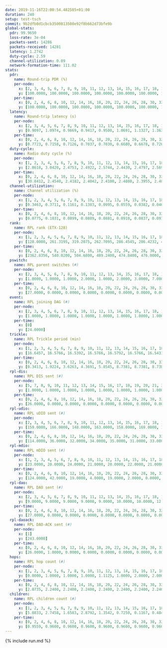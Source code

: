 ```yaml
---
date: 2019-11-16T22:00:54.482585+01:00
duration: 240
setup: test-tsch
commit: 9b2dfb0d1cbcb3500813508e92f8b662d73bfe9b
global-stats:
  pdr: 99.9650
  loss-rate: 3e-04
  packets-sent: 14286
  packets-received: 14281
  latency: 1.2742
  duty-cycle: 2.59
  channel-utilization: 0.09
  network-formation-time: 111.02
stats:
  pdr:
    name: Round-trip PDR (%)
    per-node:
      x: [2, 3, 4, 5, 6, 7, 8, 9, 10, 11, 12, 13, 14, 15, 16, 17, 18, 19, 20, 21, 22, 23, 24, 25]
      y: [100.0000, 100.0000, 100.0000, 100.0000, 100.0000, 100.0000, 100.0000, 99.6516, 100.0000, 100.0000, 99.8185, 100.0000, 100.0000, 100.0000, 100.0000, 100.0000, 99.8255, 100.0000, 100.0000, 100.0000, 99.8374, 100.0000, 100.0000, 100.0000]
    per-time:
      x: [0, 2, 4, 6, 8, 10, 12, 14, 16, 18, 20, 22, 24, 26, 28, 30, 32, 34, 36, 38, 40, 42, 44, 46, 48, 50, 52, 54, 56, 58, 60, 62, 64, 66, 68, 70, 72, 74, 76, 78, 80, 82, 84, 86, 88, 90, 92, 94, 96, 98, 100, 102, 104, 106, 108, 110, 112, 114, 116, 118, 120, 122, 124, 126, 128, 130, 132, 134, 136, 138, 140, 142, 144, 146, 148, 150, 152, 154, 156, 158, 160, 162, 164, 166, 168, 170, 172, 174, 176, 178, 180, 182, 184, 186, 188, 190, 192, 194, 196, 198, 200, 202, 204, 206, 208, 210, 212, 214, 216, 218, 220, 222, 224, 226, 228, 230, 232, 234, 236, 238]
      y: [100.0000, 100.0000, 100.0000, 100.0000, 100.0000, 100.0000, 100.0000, 99.1667, 100.0000, 100.0000, 100.0000, 100.0000, 100.0000, 100.0000, 100.0000, 100.0000, 100.0000, 100.0000, 100.0000, 100.0000, 100.0000, 100.0000, 100.0000, 100.0000, 100.0000, 100.0000, 100.0000, 100.0000, 100.0000, 100.0000, 100.0000, 100.0000, 100.0000, 100.0000, 100.0000, 100.0000, 100.0000, 100.0000, 100.0000, 100.0000, 100.0000, 100.0000, 100.0000, 100.0000, 100.0000, 100.0000, 100.0000, 100.0000, 100.0000, 100.0000, 100.0000, 100.0000, 100.0000, 100.0000, 100.0000, 99.1667, 100.0000, 100.0000, 100.0000, 100.0000, 100.0000, 100.0000, 100.0000, 100.0000, 100.0000, 100.0000, 99.1667, 100.0000, 100.0000, 100.0000, 100.0000, 100.0000, 100.0000, 100.0000, 100.0000, 100.0000, 100.0000, 100.0000, 100.0000, 100.0000, 100.0000, 100.0000, 100.0000, 100.0000, 100.0000, 100.0000, 100.0000, 100.0000, 100.0000, 100.0000, 100.0000, 100.0000, 100.0000, 100.0000, 99.1667, 100.0000, 100.0000, 100.0000, 100.0000, 100.0000, 100.0000, 100.0000, 100.0000, 100.0000, 100.0000, 100.0000, 100.0000, 100.0000, 100.0000, 100.0000, 100.0000, 100.0000, 99.1667, 100.0000, 100.0000, 100.0000, 100.0000, 100.0000, 100.0000, 100.0000]
  latency:
    name: Round-trip latency (s)
    per-node:
      x: [2, 3, 4, 5, 6, 7, 8, 9, 10, 11, 12, 13, 14, 15, 16, 17, 18, 19, 20, 21, 22, 23, 24, 25]
      y: [0.9097, 1.0974, 0.9669, 0.9417, 0.9500, 1.0691, 1.1327, 1.3637, 1.1008, 1.1929, 1.1929, 1.1629, 1.2853, 1.2997, 1.1336, 1.4279, 1.5516, 1.3375, 1.2631, 1.5441, 1.5241, 1.6221, 1.6688, 1.8031]
    per-time:
      x: [0, 2, 4, 6, 8, 10, 12, 14, 16, 18, 20, 22, 24, 26, 28, 30, 32, 34, 36, 38, 40, 42, 44, 46, 48, 50, 52, 54, 56, 58, 60, 62, 64, 66, 68, 70, 72, 74, 76, 78, 80, 82, 84, 86, 88, 90, 92, 94, 96, 98, 100, 102, 104, 106, 108, 110, 112, 114, 116, 118, 120, 122, 124, 126, 128, 130, 132, 134, 136, 138, 140, 142, 144, 146, 148, 150, 152, 154, 156, 158, 160, 162, 164, 166, 168, 170, 172, 174, 176, 178, 180, 182, 184, 186, 188, 190, 192, 194, 196, 198, 200, 202, 204, 206, 208, 210, 212, 214, 216, 218, 220, 222, 224, 226, 228, 230, 232, 234, 236, 238]
      y: [0.7723, 0.7158, 0.7126, 0.7037, 0.7030, 0.6680, 0.6678, 0.7263, 0.6905, 0.7206, 0.7263, 0.6789, 0.7496, 0.7761, 0.7214, 0.6589, 0.6783, 0.7792, 0.7863, 0.7862, 0.5938, 0.6920, 0.8325, 0.8320, 0.7763, 0.7521, 0.7185, 0.7058, 0.7706, 0.8659, 0.8346, 0.7682, 0.7996, 0.7330, 0.7388, 1.0065, 0.9544, 0.8703, 0.7871, 0.7904, 0.8724, 1.3686, 1.2928, 1.0110, 0.9800, 0.8999, 0.7508, 1.3511, 1.6275, 1.4600, 1.2225, 1.0272, 0.9961, 1.4024, 1.5982, 1.6251, 1.5856, 1.5466, 1.3078, 1.4222, 1.5980, 1.5594, 1.6148, 1.5611, 1.5683, 1.6253, 1.6293, 1.6317, 1.6136, 1.6648, 1.6595, 1.6246, 1.5836, 1.6293, 1.6642, 1.6263, 1.6793, 1.5969, 1.6680, 1.6245, 1.6037, 1.6480, 1.5941, 1.5960, 1.6014, 1.6045, 1.6060, 1.6678, 1.5700, 1.5884, 1.6657, 1.6148, 1.6786, 1.6374, 1.5904, 1.6444, 1.6661, 1.6015, 1.6554, 1.6511, 1.6430, 1.6336, 1.6065, 1.6973, 1.6080, 1.6591, 1.6507, 1.6004, 1.6465, 1.5835, 1.6611, 1.6171, 1.6688, 1.6135, 1.6273, 1.6466, 1.6054, 1.6963, 1.6720, 1.3710]
  duty-cycle:
    name: Radio duty cycle (%)
    per-node:
      x: [1, 2, 3, 4, 5, 6, 7, 8, 9, 10, 11, 12, 13, 14, 15, 16, 17, 18, 19, 20, 21, 22, 23, 24, 25]
      y: [2.8618, 3.0420, 2.4753, 2.4922, 2.5744, 2.4430, 2.4797, 2.5697, 2.5218, 2.4874, 2.4830, 2.3858, 2.5738, 2.6185, 2.4860, 3.0035, 2.4669, 2.5601, 2.6626, 2.7198, 2.7539, 2.4745, 2.9164, 2.7286, 2.8403]
    per-time:
      x: [0, 2, 4, 6, 8, 10, 12, 14, 16, 18, 20, 22, 24, 26, 28, 30, 32, 34, 36, 38, 40, 42, 44, 46, 48, 50, 52, 54, 56, 58, 60, 62, 64, 66, 68, 70, 72, 74, 76, 78, 80, 82, 84, 86, 88, 90, 92, 94, 96, 98, 100, 102, 104, 106, 108, 110, 112, 114, 116, 118, 120, 122, 124, 126, 128, 130, 132, 134, 136, 138, 140, 142, 144, 146, 148, 150, 152, 154, 156, 158, 160, 162, 164, 166, 168, 170, 172, 174, 176, 178, 180, 182, 184, 186, 188, 190, 192, 194, 196, 198, 200, 202, 204, 206, 208, 210, 212, 214, 216, 218, 220, 222, 224, 226, 228, 230, 232, 234, 236, 238]
      y: [30.8412, 2.4540, 2.4182, 2.4042, 2.4100, 2.4080, 2.3955, 2.4029, 2.4117, 2.3991, 2.3934, 2.4090, 2.3928, 2.4127, 2.4389, 2.4177, 2.3915, 2.4063, 2.3858, 2.3853, 2.4011, 2.3684, 2.4062, 2.3971, 2.4129, 2.3820, 2.3881, 2.3761, 2.4007, 2.4072, 2.3892, 2.4033, 2.4111, 2.3973, 2.3849, 2.3777, 2.3883, 2.3926, 2.4903, 2.3561, 2.4460, 2.3619, 2.3955, 2.4225, 2.4113, 2.4067, 2.4026, 2.3940, 2.4022, 2.3969, 2.4008, 2.3991, 2.4038, 2.4080, 2.3920, 2.4020, 2.4000, 2.4055, 2.4038, 2.4080, 2.3894, 2.3803, 2.3817, 2.3900, 2.3949, 2.3802, 2.3938, 2.4025, 2.3940, 2.3933, 2.4066, 2.4005, 2.3867, 2.3825, 2.3981, 2.4019, 2.3985, 2.4103, 2.3968, 2.4012, 2.3783, 2.3882, 2.3984, 2.3907, 2.3900, 2.3983, 2.3983, 2.4005, 2.3908, 2.3839, 2.3817, 2.4023, 2.3910, 2.4131, 2.3837, 2.3986, 2.3906, 2.3871, 2.3943, 2.4008, 2.4012, 2.3993, 2.4070, 2.4020, 2.3936, 2.4211, 2.4039, 2.3839, 2.3915, 2.4069, 2.4096, 2.4030, 2.4048, 2.3973, 2.3951, 2.3891, 2.4063, 2.3957, 2.4123, 2.3878]
  channel-utilization:
    name: Channel utilization (%)
    per-node:
      x: [1, 2, 3, 4, 5, 6, 7, 8, 9, 10, 11, 12, 13, 14, 15, 16, 17, 18, 19, 20, 21, 22, 23, 24, 25]
      y: [0.3463, 0.3711, 0.1161, 0.1383, 0.0995, 0.0559, 0.0382, 0.0465, 0.0370, 0.0440, 0.0362, 0.0405, 0.0589, 0.0301, 0.0500, 0.2722, 0.0526, 0.0434, 0.0357, 0.0759, 0.0428, 0.0945, 0.0323, 0.0311, 0.0328]
    per-time:
      x: [0, 2, 4, 6, 8, 10, 12, 14, 16, 18, 20, 22, 24, 26, 28, 30, 32, 34, 36, 38, 40, 42, 44, 46, 48, 50, 52, 54, 56, 58, 60, 62, 64, 66, 68, 70, 72, 74, 76, 78, 80, 82, 84, 86, 88, 90, 92, 94, 96, 98, 100, 102, 104, 106, 108, 110, 112, 114, 116, 118, 120, 122, 124, 126, 128, 130, 132, 134, 136, 138, 140, 142, 144, 146, 148, 150, 152, 154, 156, 158, 160, 162, 164, 166, 168, 170, 172, 174, 176, 178, 180, 182, 184, 186, 188, 190, 192, 194, 196, 198, 200, 202, 204, 206, 208, 210, 212, 214, 216, 218, 220, 222, 224, 226, 228, 230, 232, 234, 236, 238]
      y: [0.0775, 0.1031, 0.0899, 0.0889, 0.0881, 0.0918, 0.0837, 0.0913, 0.0894, 0.0872, 0.0903, 0.0899, 0.0866, 0.0945, 0.1075, 0.0870, 0.0915, 0.0866, 0.0825, 0.0856, 0.0874, 0.0771, 0.0861, 0.0949, 0.0895, 0.0834, 0.0835, 0.0794, 0.0917, 0.0930, 0.0872, 0.0894, 0.0906, 0.0868, 0.0811, 0.0842, 0.0833, 0.0857, 0.1369, 0.0639, 0.0994, 0.0652, 0.0885, 0.1046, 0.0849, 0.0912, 0.0908, 0.0835, 0.0945, 0.0820, 0.0808, 0.0864, 0.0889, 0.0942, 0.0834, 0.0851, 0.0875, 0.0904, 0.0900, 0.0925, 0.0832, 0.0736, 0.0868, 0.0804, 0.0849, 0.0765, 0.0861, 0.0878, 0.0861, 0.0842, 0.0942, 0.0897, 0.0826, 0.0825, 0.0911, 0.0878, 0.0865, 0.0959, 0.0871, 0.0884, 0.0779, 0.0862, 0.0853, 0.0885, 0.0828, 0.0900, 0.0869, 0.0867, 0.0891, 0.0827, 0.0800, 0.0928, 0.0828, 0.0926, 0.0795, 0.0903, 0.0858, 0.0850, 0.0888, 0.0913, 0.0868, 0.0877, 0.0903, 0.0887, 0.0856, 0.0972, 0.0909, 0.0841, 0.0873, 0.0908, 0.0858, 0.0888, 0.0904, 0.0878, 0.0873, 0.0878, 0.0876, 0.0854, 0.0963, 0.0811]
  rank:
    name: RPL rank (ETX-128)
    per-node:
      x: [1, 2, 3, 4, 5, 6, 7, 8, 9, 10, 11, 12, 13, 14, 15, 16, 17, 18, 19, 20, 21, 22, 23, 24, 25]
      y: [128.0000, 261.3195, 319.2075, 262.7095, 286.4545, 286.4232, 403.8471, 424.6255, 525.5992, 414.8807, 427.3471, 424.1762, 434.8884, 559.8525, 479.7397, 448.7012, 480.0165, 593.2846, 836.0494, 589.4344, 598.1286, 608.9528, 704.4758, 707.5282, 718.2996]
    per-time:
      x: [0, 2, 4, 6, 8, 10, 12, 14, 16, 18, 20, 22, 24, 26, 28, 30, 32, 34, 36, 38, 40, 42, 44, 46, 48, 50, 52, 54, 56, 58, 60, 62, 64, 66, 68, 70, 72, 74, 76, 78, 80, 82, 84, 86, 88, 90, 92, 94, 96, 98, 100, 102, 104, 106, 108, 110, 112, 114, 116, 118, 120, 122, 124, 126, 128, 130, 132, 134, 136, 138, 140, 142, 144, 146, 148, 150, 152, 154, 156, 158, 160, 162, 164, 166, 168, 170, 172, 174, 176, 178, 180, 182, 184, 186, 188, 190, 192, 194, 196, 198, 200, 202, 204, 206, 208, 210, 212, 214, 216, 218, 220, 222, 224, 226, 228, 230, 232, 234, 236, 238]
      y: [2362.8356, 540.0200, 504.6800, 489.2400, 474.8400, 476.0000, 472.5600, 474.1000, 476.5400, 468.9600, 467.7400, 474.4400, 482.0400, 484.0392, 491.3200, 491.2200, 485.9811, 465.7451, 457.9600, 464.6275, 464.7059, 453.3400, 457.0600, 464.2941, 463.6800, 459.7800, 464.3800, 461.4200, 465.6863, 468.8600, 463.2000, 450.3400, 453.6400, 454.2400, 452.3600, 448.1000, 448.5400, 453.8800, 543.2316, 551.3550, 567.7450, 552.9542, 470.8400, 474.3333, 465.7800, 465.9216, 464.1200, 465.2200, 466.1569, 461.1400, 468.5000, 474.7200, 472.1000, 472.6275, 470.5400, 471.0196, 473.9804, 466.3000, 470.7500, 469.1200, 464.9600, 462.4800, 463.5000, 471.4808, 459.4118, 452.6400, 451.7400, 454.3077, 451.6000, 448.4200, 453.0392, 452.8400, 449.1200, 446.8200, 451.8824, 450.0000, 453.0200, 453.5400, 458.4706, 451.7400, 453.8400, 450.0000, 446.6800, 458.1154, 447.7600, 455.4000, 460.6471, 460.6400, 462.8077, 461.4600, 465.4314, 474.7547, 462.5577, 455.4400, 455.9200, 466.0400, 473.4600, 478.2200, 480.0769, 469.0600, 468.6538, 466.5294, 465.8200, 469.2600, 468.8000, 473.6863, 464.7647, 460.7115, 460.4800, 458.9600, 456.2200, 460.8800, 458.2800, 468.3400, 477.8800, 473.9200, 475.9800, 473.6400, 494.0364, 458.8800]
  pswitch:
    name: RPL parent switches (#)
    per-node:
      x: [2, 3, 4, 5, 6, 7, 8, 9, 10, 11, 12, 13, 14, 15, 16, 17, 18, 19, 20, 21, 22, 23, 24, 25]
      y: [1.0000, 1.0000, 1.0000, 2.0000, 1.0000, 2.0000, 3.0000, 7.0000, 3.0000, 2.0000, 4.0000, 2.0000, 4.0000, 2.0000, 1.0000, 3.0000, 6.0000, 3.0000, 4.0000, 2.0000, 2.0000, 9.0000, 9.0000, 8.0000]
    per-time:
      x: [0, 2, 4, 6, 8, 10, 12, 14, 16, 18, 20, 22, 24, 26, 28, 30, 32, 34, 36, 38, 40, 42, 44, 46, 48, 50, 52, 54, 56, 58, 60, 62, 64, 66, 68, 70, 72, 74, 76, 78, 80, 82, 84, 86, 88, 90, 92, 94, 96, 98, 100, 102, 104, 106, 108, 110, 112, 114, 116, 118, 120, 122, 124, 126, 128, 130, 132, 134, 136, 138, 140, 142, 144, 146, 148, 150, 152, 154, 156, 158, 160, 162, 164, 166, 168, 170, 172, 174, 176, 178, 180, 182, 184, 186, 188, 190, 192, 194, 196, 198, 200, 202, 204, 206, 208, 210, 212, 214, 216, 218, 220, 222, 224, 226, 228, 230, 232, 234, 236]
      y: [27.0000, 0.0000, 0.0000, 0.0000, 0.0000, 0.0000, 0.0000, 0.0000, 0.0000, 0.0000, 0.0000, 0.0000, 0.0000, 1.0000, 0.0000, 0.0000, 3.0000, 1.0000, 0.0000, 1.0000, 1.0000, 0.0000, 0.0000, 1.0000, 0.0000, 0.0000, 0.0000, 0.0000, 1.0000, 0.0000, 0.0000, 0.0000, 0.0000, 0.0000, 0.0000, 0.0000, 0.0000, 0.0000, 0.0000, 0.0000, 0.0000, 3.0000, 0.0000, 1.0000, 0.0000, 1.0000, 0.0000, 0.0000, 1.0000, 0.0000, 0.0000, 0.0000, 0.0000, 1.0000, 0.0000, 1.0000, 1.0000, 0.0000, 2.0000, 0.0000, 0.0000, 0.0000, 0.0000, 2.0000, 1.0000, 0.0000, 0.0000, 2.0000, 0.0000, 0.0000, 1.0000, 0.0000, 0.0000, 0.0000, 1.0000, 0.0000, 0.0000, 0.0000, 1.0000, 0.0000, 0.0000, 2.0000, 0.0000, 2.0000, 0.0000, 0.0000, 1.0000, 0.0000, 2.0000, 0.0000, 1.0000, 3.0000, 2.0000, 0.0000, 0.0000, 0.0000, 0.0000, 0.0000, 2.0000, 0.0000, 2.0000, 1.0000, 0.0000, 0.0000, 0.0000, 1.0000, 1.0000, 2.0000, 0.0000, 0.0000, 0.0000, 0.0000, 0.0000, 0.0000, 0.0000, 0.0000, 0.0000, 0.0000, 5.0000]
  event:
    name: RPL joining DAG (#)
    per-node:
      x: [2, 3, 4, 5, 6, 7, 8, 9, 10, 11, 12, 13, 14, 15, 16, 17, 18, 19, 20, 21, 22, 23, 24, 25]
      y: [1.0000, 1.0000, 1.0000, 1.0000, 1.0000, 1.0000, 1.0000, 1.0000, 1.0000, 1.0000, 1.0000, 1.0000, 1.0000, 1.0000, 1.0000, 1.0000, 1.0000, 1.0000, 1.0000, 1.0000, 1.0000, 1.0000, 1.0000, 1.0000]
    per-time:
      x: [0]
      y: [24.0000]
  trickle:
    name: RPL Trickle period (min)
    per-node:
      x: [1, 2, 3, 4, 5, 6, 7, 8, 9, 10, 11, 12, 13, 14, 15, 16, 17, 18, 19, 20, 21, 22, 23, 24, 25]
      y: [16.6457, 16.5766, 16.5392, 16.5766, 16.5792, 16.5766, 16.5431, 16.5374, 16.5531, 16.5380, 16.5431, 16.4797, 16.5341, 16.5340, 16.5273, 16.5228, 16.5312, 16.4190, 16.4042, 16.4794, 16.5392, 17.3363, 16.5569, 16.5657, 16.5620]
    per-time:
      x: [0, 2, 4, 6, 8, 10, 12, 14, 16, 18, 20, 22, 24, 26, 28, 30, 32, 34, 36, 38, 40, 42, 44, 46, 48, 50, 52, 54, 56, 58, 60, 62, 64, 66, 68, 70, 72, 74, 76, 78, 80, 82, 84, 86, 88, 90, 92, 94, 96, 98, 100, 102, 104, 106, 108, 110, 112, 114, 116, 118, 120, 122, 124, 126, 128, 130, 132, 134, 136, 138, 140, 142, 144, 146, 148, 150, 152, 154, 156, 158, 160, 162, 164, 166, 168, 170, 172, 174, 176, 178, 180, 182, 184, 186, 188, 190, 192, 194, 196, 198, 200, 202, 204, 206, 208, 210, 212, 214, 216, 218, 220, 222, 224, 226, 228, 230, 232, 234, 236, 238]
      y: [0.3413, 1.9224, 3.6263, 4.3691, 5.8545, 8.7381, 8.7381, 8.7381, 9.6119, 16.0782, 17.4763, 17.4763, 17.4763, 17.4763, 17.4763, 17.4763, 17.4763, 17.4763, 17.4763, 17.4763, 17.4763, 17.4763, 17.4763, 17.4763, 17.4763, 17.4763, 17.4763, 17.4763, 17.4763, 17.4763, 17.4763, 17.4763, 17.4763, 17.4763, 17.4763, 17.4763, 17.4763, 17.4763, 17.4763, 17.4763, 17.4763, 17.4763, 17.4763, 17.4763, 17.4763, 17.4763, 17.4763, 17.4763, 17.4763, 17.4763, 17.4763, 17.4763, 17.4763, 17.4763, 17.4763, 17.4763, 17.4763, 17.4763, 17.4763, 17.4763, 17.4763, 17.4763, 17.4763, 17.4763, 17.4763, 17.4763, 17.4763, 17.4763, 17.4763, 17.4763, 17.4763, 17.4763, 17.4763, 17.4763, 17.4763, 17.4763, 17.4763, 17.4763, 17.4763, 17.4763, 17.4763, 17.4763, 17.4763, 17.4763, 17.4763, 17.4763, 17.4763, 17.4763, 17.4763, 17.4763, 17.4763, 17.4763, 17.4763, 17.4763, 17.4763, 17.4763, 17.4763, 17.4763, 17.4763, 17.4763, 17.4763, 17.4763, 17.4763, 17.4763, 17.4763, 17.4763, 17.4763, 17.4763, 17.4763, 17.4763, 17.4763, 17.4763, 17.4763, 17.4763, 17.4763, 17.4763, 17.4763, 17.4763, 17.4763, 17.4763]
  rpl-dis:
    name: RPL DIS sent (#)
    per-node:
      x: [5, 7, 8, 9, 10, 11, 12, 13, 14, 15, 16, 17, 18, 19, 20, 21, 22, 23, 24, 25]
      y: [1.0000, 1.0000, 1.0000, 1.0000, 1.0000, 1.0000, 1.0000, 1.0000, 1.0000, 1.0000, 1.0000, 1.0000, 1.0000, 1.0000, 1.0000, 2.0000, 5.0000, 4.0000, 2.0000, 2.0000]
    per-time:
      x: [0, 2, 4, 6, 8, 10, 12, 14, 16, 18, 20, 22, 24, 26, 28, 30, 32, 34, 36, 38, 40, 42, 44, 46, 48, 50, 52, 54, 56, 58, 60, 62, 64, 66, 68, 70, 72, 74, 76, 78, 80, 82]
      y: [26.0000, 0.0000, 0.0000, 0.0000, 0.0000, 0.0000, 0.0000, 0.0000, 0.0000, 0.0000, 0.0000, 0.0000, 0.0000, 0.0000, 0.0000, 0.0000, 0.0000, 0.0000, 0.0000, 0.0000, 0.0000, 0.0000, 0.0000, 0.0000, 0.0000, 0.0000, 0.0000, 0.0000, 0.0000, 0.0000, 0.0000, 0.0000, 0.0000, 0.0000, 0.0000, 0.0000, 0.0000, 0.0000, 0.0000, 0.0000, 4.0000, 0.0000]
  rpl-udio:
    name: RPL uDIO sent (#)
    per-node:
      x: [2, 3, 4, 5, 6, 7, 8, 9, 10, 11, 12, 13, 14, 15, 16, 17, 18, 19, 20, 21, 22, 23, 24, 25]
      y: [159.0000, 166.0000, 148.0000, 163.0000, 158.0000, 169.0000, 159.0000, 167.0000, 166.0000, 165.0000, 163.0000, 170.0000, 167.0000, 168.0000, 159.0000, 167.0000, 168.0000, 167.0000, 168.0000, 168.0000, 177.0000, 164.0000, 164.0000, 169.0000]
    per-time:
      x: [0, 2, 4, 6, 8, 10, 12, 14, 16, 18, 20, 22, 24, 26, 28, 30, 32, 34, 36, 38, 40, 42, 44, 46, 48, 50, 52, 54, 56, 58, 60, 62, 64, 66, 68, 70, 72, 74, 76, 78, 80, 82, 84, 86, 88, 90, 92, 94, 96, 98, 100, 102, 104, 106, 108, 110, 112, 114, 116, 118, 120, 122, 124, 126, 128, 130, 132, 134, 136, 138, 140, 142, 144, 146, 148, 150, 152, 154, 156, 158, 160, 162, 164, 166, 168, 170, 172, 174, 176, 178, 180, 182, 184, 186, 188, 190, 192, 194, 196, 198, 200, 202, 204, 206, 208, 210, 212, 214, 216, 218, 220, 222, 224, 226, 228, 230, 232, 234, 236, 238, 240]
      y: [114.0000, 36.0000, 32.0000, 34.0000, 35.0000, 31.0000, 33.0000, 36.0000, 32.0000, 29.0000, 37.0000, 30.0000, 34.0000, 32.0000, 31.0000, 29.0000, 34.0000, 30.0000, 31.0000, 32.0000, 34.0000, 33.0000, 28.0000, 32.0000, 35.0000, 31.0000, 37.0000, 28.0000, 32.0000, 36.0000, 30.0000, 33.0000, 30.0000, 31.0000, 31.0000, 29.0000, 33.0000, 31.0000, 44.0000, 42.0000, 38.0000, 36.0000, 29.0000, 30.0000, 34.0000, 35.0000, 31.0000, 38.0000, 29.0000, 33.0000, 36.0000, 28.0000, 29.0000, 34.0000, 32.0000, 33.0000, 32.0000, 31.0000, 33.0000, 29.0000, 32.0000, 33.0000, 33.0000, 32.0000, 32.0000, 29.0000, 29.0000, 34.0000, 34.0000, 28.0000, 33.0000, 32.0000, 34.0000, 28.0000, 32.0000, 33.0000, 32.0000, 27.0000, 36.0000, 30.0000, 32.0000, 31.0000, 31.0000, 29.0000, 32.0000, 31.0000, 33.0000, 35.0000, 28.0000, 31.0000, 32.0000, 31.0000, 34.0000, 28.0000, 34.0000, 31.0000, 32.0000, 29.0000, 35.0000, 36.0000, 32.0000, 34.0000, 36.0000, 29.0000, 31.0000, 38.0000, 34.0000, 30.0000, 33.0000, 33.0000, 32.0000, 29.0000, 30.0000, 31.0000, 38.0000, 33.0000, 36.0000, 28.0000, 34.0000, 27.0000, 1.0000]
  rpl-mdio:
    name: RPL mDIO sent (#)
    per-node:
      x: [1, 2, 3, 4, 5, 6, 7, 8, 9, 10, 11, 12, 13, 14, 15, 16, 17, 18, 19, 20, 21, 22, 23, 24, 25]
      y: [23.0000, 20.0000, 24.0000, 21.0000, 20.0000, 22.0000, 21.0000, 21.0000, 20.0000, 20.0000, 20.0000, 21.0000, 20.0000, 21.0000, 24.0000, 22.0000, 23.0000, 25.0000, 23.0000, 25.0000, 21.0000, 23.0000, 20.0000, 22.0000, 22.0000]
    per-time:
      x: [0, 2, 4, 6, 8, 10, 12, 14, 16, 18, 20, 22, 24, 26, 28, 30, 32, 34, 36, 38, 40, 42, 44, 46, 48, 50, 52, 54, 56, 58, 60, 62, 64, 66, 68, 70, 72, 74, 76, 78, 80, 82, 84, 86, 88, 90, 92, 94, 96, 98, 100, 102, 104, 106, 108, 110, 112, 114, 116, 118, 120, 122, 124, 126, 128, 130, 132, 134, 136, 138, 140, 142, 144, 146, 148, 150, 152, 154, 156, 158, 160, 162, 164, 166, 168, 170, 172, 174, 176, 178, 180, 182, 184, 186, 188, 190, 192, 194, 196, 198, 200, 202, 204, 206, 208, 210, 212, 214, 216, 218, 220, 222, 224, 226, 228, 230, 232, 234, 236, 238, 240]
      y: [124.0000, 42.0000, 19.0000, 4.0000, 19.0000, 2.0000, 0.0000, 7.0000, 14.0000, 4.0000, 0.0000, 0.0000, 0.0000, 3.0000, 4.0000, 9.0000, 5.0000, 4.0000, 0.0000, 0.0000, 0.0000, 0.0000, 6.0000, 4.0000, 5.0000, 7.0000, 3.0000, 0.0000, 0.0000, 0.0000, 2.0000, 6.0000, 5.0000, 7.0000, 4.0000, 1.0000, 0.0000, 0.0000, 1.0000, 4.0000, 4.0000, 5.0000, 1.0000, 9.0000, 1.0000, 0.0000, 0.0000, 1.0000, 1.0000, 7.0000, 10.0000, 4.0000, 2.0000, 0.0000, 0.0000, 0.0000, 0.0000, 6.0000, 7.0000, 7.0000, 3.0000, 2.0000, 0.0000, 0.0000, 0.0000, 0.0000, 7.0000, 6.0000, 4.0000, 7.0000, 1.0000, 0.0000, 0.0000, 1.0000, 1.0000, 7.0000, 7.0000, 5.0000, 4.0000, 0.0000, 0.0000, 0.0000, 1.0000, 5.0000, 2.0000, 7.0000, 7.0000, 3.0000, 0.0000, 0.0000, 0.0000, 0.0000, 6.0000, 7.0000, 5.0000, 4.0000, 3.0000, 0.0000, 0.0000, 0.0000, 4.0000, 4.0000, 6.0000, 7.0000, 3.0000, 1.0000, 0.0000, 0.0000, 0.0000, 3.0000, 10.0000, 5.0000, 4.0000, 3.0000, 0.0000, 0.0000, 0.0000, 1.0000, 2.0000, 6.0000, 0.0000]
  rpl-dao:
    name: RPL DAO sent (#)
    per-node:
      x: [2, 3, 4, 5, 6, 7, 8, 9, 10, 11, 12, 13, 14, 15, 16, 17, 18, 19, 20, 21, 22, 23, 24, 25]
      y: [9.0000, 9.0000, 9.0000, 9.0000, 9.0000, 10.0000, 10.0000, 12.0000, 10.0000, 9.0000, 11.0000, 9.0000, 11.0000, 9.0000, 9.0000, 10.0000, 12.0000, 11.0000, 11.0000, 10.0000, 10.0000, 13.0000, 13.0000, 12.0000]
    per-time:
      x: [0, 2, 4, 6, 8, 10, 12, 14, 16, 18, 20, 22, 24, 26, 28, 30, 32, 34, 36, 38, 40, 42, 44, 46, 48, 50, 52, 54, 56, 58, 60, 62, 64, 66, 68, 70, 72, 74, 76, 78, 80, 82, 84, 86, 88, 90, 92, 94, 96, 98, 100, 102, 104, 106, 108, 110, 112, 114, 116, 118, 120, 122, 124, 126, 128, 130, 132, 134, 136, 138, 140, 142, 144, 146, 148, 150, 152, 154, 156, 158, 160, 162, 164, 166, 168, 170, 172, 174, 176, 178, 180, 182, 184, 186, 188, 190, 192, 194, 196, 198, 200, 202, 204, 206, 208, 210, 212, 214, 216, 218, 220, 222, 224, 226, 228, 230, 232, 234, 236]
      y: [27.0000, 0.0000, 0.0000, 0.0000, 0.0000, 0.0000, 0.0000, 0.0000, 0.0000, 0.0000, 0.0000, 0.0000, 0.0000, 1.0000, 23.0000, 1.0000, 3.0000, 1.0000, 0.0000, 1.0000, 1.0000, 0.0000, 0.0000, 1.0000, 0.0000, 0.0000, 0.0000, 1.0000, 15.0000, 2.0000, 2.0000, 1.0000, 0.0000, 0.0000, 2.0000, 0.0000, 0.0000, 1.0000, 1.0000, 0.0000, 0.0000, 3.0000, 8.0000, 7.0000, 1.0000, 3.0000, 0.0000, 0.0000, 2.0000, 0.0000, 0.0000, 0.0000, 1.0000, 1.0000, 0.0000, 2.0000, 5.0000, 11.0000, 2.0000, 1.0000, 1.0000, 0.0000, 1.0000, 1.0000, 2.0000, 0.0000, 0.0000, 5.0000, 0.0000, 0.0000, 7.0000, 5.0000, 3.0000, 1.0000, 2.0000, 0.0000, 0.0000, 1.0000, 2.0000, 0.0000, 0.0000, 4.0000, 0.0000, 2.0000, 3.0000, 8.0000, 4.0000, 0.0000, 4.0000, 0.0000, 1.0000, 3.0000, 2.0000, 0.0000, 0.0000, 3.0000, 1.0000, 0.0000, 2.0000, 8.0000, 6.0000, 1.0000, 2.0000, 1.0000, 0.0000, 3.0000, 2.0000, 2.0000, 0.0000, 1.0000, 2.0000, 0.0000, 2.0000, 5.0000, 4.0000, 1.0000, 1.0000, 2.0000, 5.0000]
  rpl-daoack:
    name: RPL DAO-ACK sent (#)
    per-node:
      x: [1]
      y: [243.0000]
    per-time:
      x: [0, 2, 4, 6, 8, 10, 12, 14, 16, 18, 20, 22, 24, 26, 28, 30, 32, 34, 36, 38, 40, 42, 44, 46, 48, 50, 52, 54, 56, 58, 60, 62, 64, 66, 68, 70, 72, 74, 76, 78, 80, 82, 84, 86, 88, 90, 92, 94, 96, 98, 100, 102, 104, 106, 108, 110, 112, 114, 116, 118, 120, 122, 124, 126, 128, 130, 132, 134, 136, 138, 140, 142, 144, 146, 148, 150, 152, 154, 156, 158, 160, 162, 164, 166, 168, 170, 172, 174, 176, 178, 180, 182, 184, 186, 188, 190, 192, 194, 196, 198, 200, 202, 204, 206, 208, 210, 212, 214, 216, 218, 220, 222, 224, 226, 228, 230, 232, 234, 236]
      y: [26.0000, 1.0000, 0.0000, 0.0000, 0.0000, 0.0000, 0.0000, 0.0000, 0.0000, 0.0000, 0.0000, 0.0000, 0.0000, 1.0000, 21.0000, 2.0000, 3.0000, 1.0000, 0.0000, 1.0000, 1.0000, 0.0000, 0.0000, 1.0000, 0.0000, 0.0000, 0.0000, 1.0000, 15.0000, 2.0000, 2.0000, 1.0000, 0.0000, 0.0000, 2.0000, 0.0000, 0.0000, 1.0000, 1.0000, 0.0000, 0.0000, 3.0000, 8.0000, 7.0000, 1.0000, 3.0000, 0.0000, 0.0000, 2.0000, 0.0000, 0.0000, 0.0000, 1.0000, 1.0000, 0.0000, 2.0000, 5.0000, 11.0000, 2.0000, 1.0000, 1.0000, 0.0000, 1.0000, 1.0000, 2.0000, 0.0000, 0.0000, 4.0000, 0.0000, 0.0000, 7.0000, 5.0000, 3.0000, 1.0000, 2.0000, 0.0000, 0.0000, 1.0000, 2.0000, 0.0000, 0.0000, 4.0000, 0.0000, 2.0000, 3.0000, 8.0000, 4.0000, 0.0000, 4.0000, 0.0000, 1.0000, 3.0000, 2.0000, 0.0000, 0.0000, 2.0000, 1.0000, 0.0000, 2.0000, 8.0000, 6.0000, 1.0000, 2.0000, 1.0000, 0.0000, 2.0000, 2.0000, 2.0000, 0.0000, 1.0000, 2.0000, 0.0000, 2.0000, 5.0000, 4.0000, 1.0000, 1.0000, 2.0000, 5.0000]
  hops:
    name: RPL hop count (#)
    per-node:
      x: [1, 2, 3, 4, 5, 6, 7, 8, 9, 10, 11, 12, 13, 14, 15, 16, 17, 18, 19, 20, 21, 22, 23, 24, 25]
      y: [0.0000, 1.0000, 1.0000, 1.0000, 1.1125, 1.0000, 2.0000, 2.0000, 2.4375, 2.0000, 2.0000, 1.8042, 2.0000, 3.0000, 2.0000, 2.0000, 2.1250, 2.9917, 3.0000, 3.0000, 3.1339, 3.0084, 4.0000, 4.0000, 4.0000]
    per-time:
      x: [0, 2, 4, 6, 8, 10, 12, 14, 16, 18, 20, 22, 24, 26, 28, 30, 32, 34, 36, 38, 40, 42, 44, 46, 48, 50, 52, 54, 56, 58, 60, 62, 64, 66, 68, 70, 72, 74, 76, 78, 80, 82, 84, 86, 88, 90, 92, 94, 96, 98, 100, 102, 104, 106, 108, 110, 112, 114, 116, 118, 120, 122, 124, 126, 128, 130, 132, 134, 136, 138, 140, 142, 144, 146, 148, 150, 152, 154, 156, 158, 160, 162, 164, 166, 168, 170, 172, 174, 176, 178, 180, 182, 184, 186, 188, 190, 192, 194, 196, 198, 200, 202, 204, 206, 208, 210, 212, 214, 216, 218, 220, 222, 224, 226, 228, 230, 232, 234, 236, 238]
      y: [2.0735, 2.2400, 2.2400, 2.2400, 2.2400, 2.2400, 2.2400, 2.2400, 2.2400, 2.2400, 2.2400, 2.2400, 2.2400, 2.2000, 2.2000, 2.2000, 2.1600, 2.1600, 2.1600, 2.1600, 2.1600, 2.1600, 2.1600, 2.2000, 2.2000, 2.2000, 2.2000, 2.2000, 2.2000, 2.2000, 2.2000, 2.2000, 2.2000, 2.2000, 2.2000, 2.2000, 2.2000, 2.2000, 2.2000, 2.2000, 2.2000, 2.2400, 2.2400, 2.2400, 2.2400, 2.2400, 2.2400, 2.2400, 2.2400, 2.2400, 2.2400, 2.2400, 2.2400, 2.2400, 2.2400, 2.2400, 2.2000, 2.2000, 2.2000, 2.2000, 2.2000, 2.2000, 2.2000, 2.2000, 2.2000, 2.2000, 2.2000, 2.2400, 2.2400, 2.2400, 2.2400, 2.2400, 2.2400, 2.2400, 2.2400, 2.2400, 2.2400, 2.2400, 2.2400, 2.2400, 2.2400, 2.2400, 2.2400, 2.2400, 2.2400, 2.2400, 2.2400, 2.2400, 2.2400, 2.2400, 2.2400, 2.2400, 2.2400, 2.2400, 2.2400, 2.2400, 2.2400, 2.2400, 2.2400, 2.2400, 2.2400, 2.2400, 2.2400, 2.2400, 2.2400, 2.2400, 2.2400, 2.2400, 2.2400, 2.2400, 2.2400, 2.2400, 2.2400, 2.2400, 2.2400, 2.2400, 2.2400, 2.2400, 2.2600, 2.2800]
  children:
    name: RPL children count (#)
    per-node:
      x: [1, 2, 3, 4, 5, 6, 7, 8, 9, 10, 11, 12, 13, 14, 15, 16, 17, 18, 19, 20, 21, 22, 23, 24, 25]
      y: [5.0833, 2.7458, 1.6583, 2.8792, 1.3542, 0.7250, 0.1167, 0.4042, 0.0000, 0.3833, 0.0667, 0.0958, 0.4000, 0.0000, 0.3250, 4.1542, 0.4500, 0.2375, 0.0837, 1.4708, 0.3766, 0.9665, 0.0000, 0.0000, 0.0000]
    per-time:
      x: [0, 2, 4, 6, 8, 10, 12, 14, 16, 18, 20, 22, 24, 26, 28, 30, 32, 34, 36, 38, 40, 42, 44, 46, 48, 50, 52, 54, 56, 58, 60, 62, 64, 66, 68, 70, 72, 74, 76, 78, 80, 82, 84, 86, 88, 90, 92, 94, 96, 98, 100, 102, 104, 106, 108, 110, 112, 114, 116, 118, 120, 122, 124, 126, 128, 130, 132, 134, 136, 138, 140, 142, 144, 146, 148, 150, 152, 154, 156, 158, 160, 162, 164, 166, 168, 170, 172, 174, 176, 178, 180, 182, 184, 186, 188, 190, 192, 194, 196, 198, 200, 202, 204, 206, 208, 210, 212, 214, 216, 218, 220, 222, 224, 226, 228, 230, 232, 234, 236, 238]
      y: [0.9559, 0.9600, 0.9600, 0.9600, 0.9600, 0.9600, 0.9600, 0.9600, 0.9600, 0.9600, 0.9600, 0.9600, 0.9600, 0.9600, 0.9600, 0.9600, 0.9600, 0.9600, 0.9600, 0.9600, 0.9600, 0.9600, 0.9600, 0.9600, 0.9600, 0.9600, 0.9600, 0.9600, 0.9600, 0.9600, 0.9600, 0.9600, 0.9600, 0.9600, 0.9600, 0.9600, 0.9600, 0.9600, 0.9600, 0.9600, 0.9600, 0.9600, 0.9600, 0.9600, 0.9600, 0.9600, 0.9600, 0.9600, 0.9600, 0.9600, 0.9600, 0.9600, 0.9600, 0.9600, 0.9600, 0.9600, 0.9600, 0.9600, 0.9600, 0.9600, 0.9600, 0.9600, 0.9600, 0.9600, 0.9600, 0.9600, 0.9600, 0.9600, 0.9600, 0.9600, 0.9600, 0.9600, 0.9600, 0.9600, 0.9600, 0.9600, 0.9600, 0.9600, 0.9600, 0.9600, 0.9600, 0.9600, 0.9600, 0.9600, 0.9600, 0.9600, 0.9600, 0.9600, 0.9600, 0.9600, 0.9600, 0.9600, 0.9600, 0.9600, 0.9600, 0.9600, 0.9600, 0.9600, 0.9600, 0.9600, 0.9600, 0.9600, 0.9600, 0.9600, 0.9600, 0.9600, 0.9600, 0.9600, 0.9600, 0.9600, 0.9600, 0.9600, 0.9600, 0.9600, 0.9600, 0.9600, 0.9600, 0.9600, 0.9600, 0.9600]
---
```


{% include run.md %}
